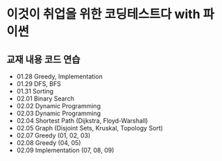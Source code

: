 # 이것이 취업을 위한 코딩테스트다 with 파이썬
## 교재 내용 코드 연습
+ 01.28 Greedy, Implementation
+ 01.29 DFS, BFS
+ 01.31 Sorting
+ 02.01 Binary Search
+ 02.02 Dynamic Programming
+ 02.03 Dynamic Programming
+ 02.04 Shortest Path (Dijkstra, Floyd-Warshall)
+ 02.05 Graph (Disjoint Sets, Kruskal, Topology Sort)
+ 02.07 Greedy (01, 02, 03)
+ 02.08 Greedy (04, 05)
+ 02.09 Implementation (07, 08, 09)